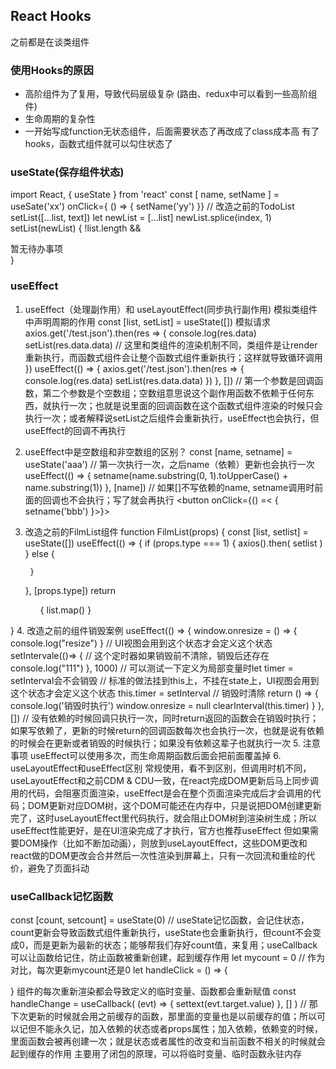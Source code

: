 <!--
 * @Author: yuzihan yuzihanyuzihan@163.com
 * @Date: 2022-05-20 18:44:05
 * @LastEditors: yuzihan yuzihanyuzihan@163.com
 * @LastEditTime: 2022-05-25 19:01:59
 * @FilePath: /fe_interview/react/react3.md
 * @Description: 这是默认设置,请设置`customMade`, 打开koroFileHeader查看配置 进行设置: https://github.com/OBKoro1/koro1FileHeader/wiki/%E9%85%8D%E7%BD%AE
-->
## React Hooks
之前都是在谈类组件
### 使用Hooks的原因
- 高阶组件为了复用，导致代码层级复杂 (路由、redux中可以看到一些高阶组件)
- 生命周期的复杂性
- 一开始写成function无状态组件，后面需要状态了再改成了class成本高
有了hooks，函数式组件就可以勾住状态了
### useState(保存组件状态)
import React, { useState } from 'react'
const [ name, setName ] = useSate('xx')
onClick={ () => {
    setName('yy')
}}
// 改造之前的TodoList
setList([...list, text])
let newList = [...list]
newList.splice(index, 1)
setList(newList)
{ !list.length && <div>暂无待办事项</div> }
### useEffect
1. useEffect（处理副作用）和 useLayoutEffect(同步执行副作用)
模拟类组件中声明周期的作用
const [list, setList] = useState([])
模拟请求
axios.get('/test.json').then(res => {
    console.log(res.data)
    setList(res.data.data) // 这里和类组件的渲染机制不同，类组件是让render重新执行，而函数式组件会让整个函数式组件重新执行；这样就导致循环调用
})
useEffect(() => {
    axios.get('/test.json').then(res => {
        console.log(res.data)
        setList(res.data.data) 
    })
}, []) // 第一个参数是回调函数，第二个参数是个空数组；空数组意思说这个副作用函数不依赖于任何东西，就执行一次；也就是说里面的回调函数在这个函数式组件渲染的时候只会执行一次；或者解释说setList之后组件会重新执行，useEffect也会执行，但useEffect的回调不再执行
2. useEffect中是空数组和非空数组的区别？
const [name, setname] = useState('aaa')
// 第一次执行一次，之后name（依赖）更新也会执行一次
useEffect(() => {
    setname(name.substring(0, 1).toUpperCase() + name.substring(1))
}, [name]) // 如果[]不写依赖的name, setname调用时前面的回调也不会执行；写了就会再执行
<button onClick={() =< {
    setname('bbb')
}>}></button>
3. 改造之前的FilmList组件
function FilmList(props) {
    const [list, setlist] = useState([])
    useEffect(() => {
        if (props.type === 1) {
            axios().then( setlist )
        } else {

        }
    }, [props.type])
    return <ul>
            {
                list.map()
            }
    </ul>
}
4. 改造之前的组件销毁案例
useEffect(() => {
    window.onresize = () => {
        console.log("resize")
    }
    // UI视图会用到这个状态才会定义这个状态
    setIntervale(()=> { // 这个定时器如果销毁前不清除，销毁后还存在
        console.log("111")
    }, 1000)
    // 可以测试一下定义为局部变量时let timer = setInterval会不会销毁
    // 标准的做法挂到this上，不挂在state上，UI视图会用到这个状态才会定义这个状态
    this.timer = setInterval // 销毁时清除
    return () => {
        console.log('销毁时执行')
        window.onresize = null
        clearInterval(this.timer)
    }
}, []) // 没有依赖的时候回调只执行一次，同时return返回的函数会在销毁时执行；如果写依赖了，更新的时候return的回调函数每次也会执行一次，也就是说有依赖的时候会在更新或者销毁的时候执行；如果没有依赖这辈子也就执行一次
5. 注意事项
useEffect可以使用多次，而生命周期函数后面会把前面覆盖掉
6. useLayoutEffect和useEffect区别
常规使用，看不到区别，但调用时机不同，useLayoutEffect和之前CDM & CDU一致，在react完成DOM更新后马上同步调用的代码，会阻塞页面渲染，useEffect是会在整个页面渲染完成后才会调用的代码；DOM更新对应DOM树，这个DOM可能还在内存中，只是说把DOM创建更新完了，这时useLayoutEffect里代码执行，就会阻止DOM树到渲染树生成；所以useEffect性能更好，是在UI渲染完成了才执行，官方也推荐useEffect
但如果需要DOM操作（比如不断加动画），则放到useLayoutEffect，这些DOM更改和react做的DOM更改会合并然后一次性渲染到屏幕上，只有一次回流和重绘的代价，避免了页面抖动
### useCallback记忆函数
const [count, setcount] = useState(0)
// useState记忆函数，会记住状态，count更新会导致函数式组件重新执行，useState也会重新执行，但count不会变成0，而是更新为最新的状态；能够帮我们存好count值，来复用；useCallback可以让函数给记住，防止函数被重新创建，起到缓存作用
let mycount = 0 // 作为对比，每次更新mycount还是0
let handleClick = () => {
    
}
组件的每次重新渲染都会导致定义的临时变量、函数都会重新赋值
const handleChange = useCallback(
    (evt) => {
        settext(evt.target.value)
    }, []
) // 那下次更新的时候就会用之前缓存的函数，那里面的变量也是以前缓存的值；所以可以记但不能永久记，加入依赖的状态或者props属性；加入依赖，依赖变的时候，里面函数会被再创建一次；就是状态或者属性的改变和当前函数不相关的时候就会起到缓存的作用
主要用了闭包的原理，可以将临时变量、临时函数永驻内存
